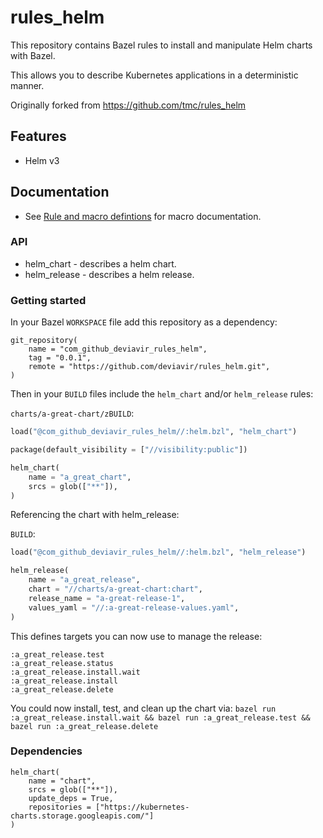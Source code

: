 # rules_helm

This repository contains Bazel rules to install and manipulate Helm charts with Bazel.

This allows you to describe Kubernetes applications in a deterministic manner.

Originally forked from https://github.com/tmc/rules_helm

## Features

* Helm v3

## Documentation

* See [Rule and macro defintions](./docs/docs.md) for macro documentation.

### API

* helm_chart - describes a helm chart.
* helm_release - describes a helm release.

### Getting started

In your Bazel `WORKSPACE` file add this repository as a dependency:

```
git_repository(
    name = "com_github_deviavir_rules_helm",
    tag = "0.0.1",
    remote = "https://github.com/deviavir/rules_helm.git",
)
```

Then in your `BUILD` files include the `helm_chart` and/or `helm_release` rules:

`charts/a-great-chart/zBUILD`:
```python
load("@com_github_deviavir_rules_helm//:helm.bzl", "helm_chart")

package(default_visibility = ["//visibility:public"])

helm_chart(
    name = "a_great_chart",
    srcs = glob(["**"]),
)
```

Referencing the chart with helm_release:

`BUILD`:
```python
load("@com_github_deviavir_rules_helm//:helm.bzl", "helm_release")

helm_release(
    name = "a_great_release",
    chart = "//charts/a-great-chart:chart",
    release_name = "a-great-release-1",
    values_yaml = "//:a-great-release-values.yaml",
)
```

This defines targets you can now use to manage the release:
```
:a_great_release.test
:a_great_release.status
:a_great_release.install.wait
:a_great_release.install
:a_great_release.delete
```

You could now install, test, and clean up the chart via:
`bazel run :a_great_release.install.wait && bazel run :a_great_release.test && bazel run :a_great_release.delete`

### Dependencies

```
helm_chart(
    name = "chart",
    srcs = glob(["**"]),
    update_deps = True,
    repositories = ["https://kubernetes-charts.storage.googleapis.com/"]
)
```
